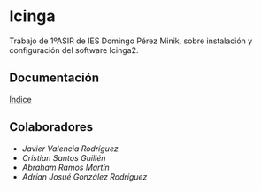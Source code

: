 # Icinga

Trabajo de 1ºASIR de IES Domingo Pérez Minik, sobre instalación y configuración del software Icinga2.

## Documentación

[Índice](docs/home.md)

## Colaboradores

* *Javier Valencia Rodríguez*
* *Cristian Santos Guillén*
* *Abraham Ramos Martín*
* *Adrían Josué González Rodríguez*